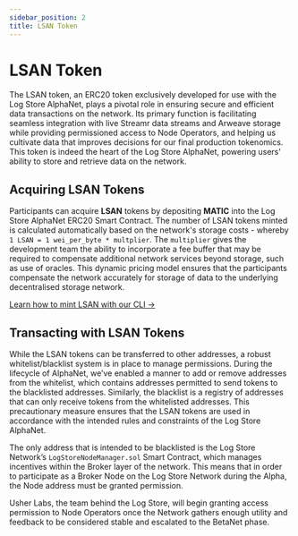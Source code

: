 ```yaml
---
sidebar_position: 2
title: LSAN Token
---
```


# LSAN Token

The LSAN token, an ERC20 token exclusively developed for use with the Log Store AlphaNet, plays a pivotal role in ensuring secure and efficient data transactions on the network. Its primary function is facilitating seamless integration with live Streamr data streams and Arweave storage while providing permissioned access to Node Operators, and helping us cultivate data that improves decisions for our final production tokenomics. This token is indeed the heart of the Log Store AlphaNet, powering users' ability to store and retrieve data on the network.

## Acquiring LSAN Tokens

Participants can acquire **LSAN** tokens by depositing **MATIC** into the Log Store AlphaNet ERC20 Smart Contract. The number of LSAN tokens minted is calculated automatically based on the network's storage costs - whereby `1 LSAN = 1 wei_per_byte * multplier`. The `multiplier` gives the development team the ability to incorporate a fee buffer that may be required to compensate additional network services beyond storage, such as use of oracles.
This dynamic pricing model ensures that the participants compensate the network accurately for storage of data to the underlying decentralised storage network.

[Learn how to mint LSAN with our CLI →](../cli/getting-started.md)

## Transacting with LSAN Tokens

While the LSAN tokens can be transferred to other addresses, a robust whitelist/blacklist system is in place to manage permissions. During the lifecycle of AlphaNet, we’ve enabled a manner to add or remove addresses from the whitelist, which contains addresses permitted to send tokens to the blacklisted addresses. Similarly, the blacklist is a registry of addresses that can only receive tokens from the whitelisted addresses. This precautionary measure ensures that the LSAN tokens are used in accordance with the intended rules and constraints of the Log Store AlphaNet.

The only address that is intended to be blacklisted is the Log Store Network’s `LogStoreNodeManager.sol` Smart Contract, which manages incentives within the Broker layer of the network. This means that in order to participate as a Broker Node on the Log Store Network during the Alpha, the Node address must be granted permission.

Usher Labs, the team behind the Log Store, will begin granting access permission to Node Operators once the Network gathers enough utility and feedback to be considered stable and escalated to the BetaNet phase.
